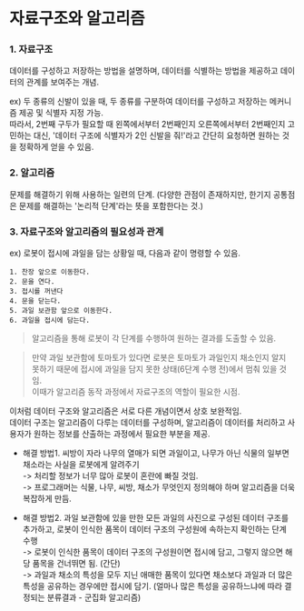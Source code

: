 # 자료구조와 알고리즘
### 1. 자료구조 
데이터를 구성하고 저장하는 방법을 설명하며, 데이터를 식별하는 방법을 제공하고 데이터의 관계를 보여주는 개념.

ex) 두 종류의 신발이 있을 때, 두 종류를 구분하여 데이터를 구성하고 저장하는 메커니즘 제공 및 식별자 지정 가능.   
따라서, 2번째 구두가 필요할 때 왼쪽에서부터 2번째인지 오른쪽에서부터 2번째인지 고민하는 대신, '데이터 구조에 식별자가 2인 신발을 줘!'라고 간단히 요청하면 원하는 것을 정확하게 얻을 수 있음. 

### 2. 알고리즘
문제를 해결하기 위해 사용하는 일련의 단계. (다양한 관점이 존재하지만, 한기지 공통점은 문제를 해결하는 '논리적 단계'라는 뜻을 포함한다는 것.)

### 3. 자료구조와 알고리즘의 필요성과 관계
ex) 로봇이 접시에 과일을 담는 상황일 때, 다음과 같이 명령할 수 있음.
```
1. 찬장 앞으로 이동한다.
2. 문을 연다.
3. 접시를 꺼낸다
4. 문을 닫는다.
5. 과일 보관함 앞으로 이동한다.
6. 과일을 접시에 담는다.
```
> 알고리즘을 통해 로봇이 각 단계를 수행하여 원하는 결과를 도출할 수 있음.
 
> 만약 과일 보관함에 토마토가 있다면 로봇은 토마토가 과일인지 채소인지 알지 못하기 때문에 접시에 과일을 담지 못한 상태(6단계 수행 전)에서 멈춰 있을 것임.   
이때가 알고리즘 동작 과정에서 자료구조의 역할이 필요한 시점.      

이처럼 데이터 구조와 알고리즘은 서로 다른 개념이면서 상호 보완적임.    
데이터 구조는 알고리즘이 다루는 데이터를 구성하며, 알고리즘이 데이터를 처리하고 사용자가 원하는 정보를 산출하는 과정에서 필요한 부분을 제공.      

* 해결 방법1. 씨방이 자라 나무의 열매가 되면 과일이고, 나무가 아닌 식물의 일부면 채소라는 사실을 로봇에게 알려주기    
-> 처리할 정보가 너무 많아 로봇이 혼란에 빠질 것임.   
-> 프로그래머는 식물, 나무, 씨방, 채소가 무엇인지 정의해야 하며 알고리즘을 더욱 복잡하게 만듬.   

* 해결 방법2. 과일 보관함에 있을 만한 모든 과일의 사진으로 구성된 데이터 구조를 추가하고, 로봇이 인식한 품목이 데이터 구조의 구성원에 속하는지 확인하는 단계 수행   
-> 로봇이 인식한 품목이 데이터 구조의 구성원이면 접시에 담고, 그렇지 않으면 해당 품목을 건너뛰면 됨. (간단)   
-> 과일과 채소의 특성을 모두 지닌 애매한 품목이 있다면 채소보다 과일과 더 많은 특성을 공유하는 경우에만 접시에 담기. (얼마나 많은 특성을 공유하느냐에 따라 결정되는 분류결과 - 군집화 알고리즘)

